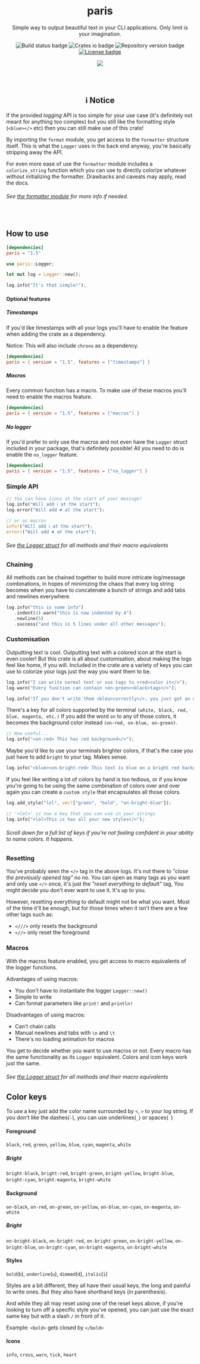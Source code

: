 <h1 align="center">paris</h1>

<p align="center">Simple way to output beautiful text in your CLI applications. Only limit is your imagination.</p>


<p align="center">
   <img alt="Build status badge" src="https://github.com/0x20F/paris/workflows/build/badge.svg"/>
   <img alt="Crates io badge" src="https://img.shields.io/crates/v/paris.svg"/>
   <img alt="Repository version badge" src="https://img.shields.io/badge/master-v1.5.8-blue.svg">
   <a href="https://opensource.org/licenses/MPL-2.0"><img alt="License badge" src="https://img.shields.io/badge/License-MPL%202.0-brightgreen.svg"/></a>
</p>


<p align="center">
   <img src="https://github.com/0x20F/paris/blob/master/example/paris_example.gif"/>
</p>

<br/>
<br/>

<h2 align="center">ℹ️ Notice</h2>

If the provided _logging_ API is too simple for your use case (it's definitely not meant for anything too complex) but you still like the formatting style (`<blue></>` etc) then you can still make use of this crate!

By importing the `format` module, you get access to the `Formatter` structure itself. This is what the `Logger` uses in the back end anyway, you're basically stripping away the API.

For even more ease of use the `formatter` module includes a `colorize_string` function which you can use to directly colorize whatever without initializing the formatter. Drawbacks and caveats may apply, read the docs.

###### See [the formatter module](https://docs.rs/paris/1.5.7/paris/formatter/index.html) for more info if needed.
 

<br/>

## How to use
```toml
[dependencies]
paris = "1.5"
```

```rust
use paris::Logger;

let mut log = Logger::new();

log.info("It's that simple!");
```

#### Optional features

##### Timestamps 
If you'd like timestamps with all your logs you'll
have to enable the feature when adding the crate as a dependency. 

Notice: This will also include `chrono` as a dependency.
```toml
[dependencies]
paris = { version = "1.5", features = ["timestamps"] }
```

##### Macros
Every common function has a macro. To make use of these
macros you'll need to enable the macros feature.
```toml
[dependencies]
paris = { version = "1.5", features = ["macros"] }
```

##### No logger
If you'd prefer to only use the macros and not even have
the `Logger` struct included in your package, that's definitely possible!
All you need to do is enable the `no_logger` feature.
```toml
[dependencies]
paris = { version = "1.5", features = ["no_logger"] }
```


### Simple API
```rust
// You can have icons at the start of your message!
log.info("Will add ℹ at the start");
log.error("Will add ✖ at the start");

// or as macros
info!("Will add ℹ at the start");
error!("Will add ✖ at the start");
```
###### See [the Logger struct](https://docs.rs/paris/) for all methods and their macro equivalents


### Chaining
All methods can be chained together to build more intricate
log/message combinations, in hopes of minimizing the chaos
that every log string becomes when you have to concatenate
a bunch of strings and add tabs and newlines everywhere.
```rust
log.info("this is some info")
   .indent(4).warn("this is now indented by 4")
   .newline(5)
   .success("and this is 5 lines under all other messages");
```


### Customisation
Outputting text is cool. Outputting text with a colored icon
at the start is even cooler! But this crate is all about
customisation, about making the logs feel like home, if you will.
Included in the crate are a variety of keys you can use
to colorize your logs just the way you want them to be.
```rust
log.info("I can write normal text or use tags to <red>color it</>");
log.warn("Every function can contain <on-green><black>tags</>");

log.info("If you don't write them <bleu>correctly</>, you just get an ugly looking tag");
```

There's a key for all colors supported by the terminal `(white, black, red, blue, magenta, etc.)`
If you add the word `on` to any of those colors, it becomes the
background color instead `(on-red, on-blue, on-green)`.
```rust
// How useful...
log.info("<on-red> This has red background</>");
```

Maybe you'd like to use your terminals brighter colors, if that's the case
you just have to add `bright` to your tag. Makes sense.
```rust
log.info("<blue><on-bright-red> This text is blue on a bright red background</> it's a pain");
```

If you feel like writing a lot of colors by hand is too tedious, or if you know you're going
to be using the same combination of colors over and over again you can create a `custom style`
that encapsulates all those colors.
```rust
log.add_style("lol", vec!["green", "bold", "on-bright-blue"]);

// '<lol>' is now a key that you can use in your strings
log.info("<lol>This is has all your new styles</>");
```

###### Scroll down for a full list of keys if you're not feeling confident in your ability to name colors. It happens.


### Resetting
You've probably seen the `</>` tag in the above logs. It's not there to
_"close the previously opened tag"_ no no. You can open as many tags as you want
and only use `</>` once, it's just the _"reset everything to default"_ tag, You might
decide you don't ever want to use it. It's up to you.

However, resetting everything to default might not be what you want. Most of the time
it'll be enough, but for those times when it isn't there are a few other tags such as:

* `<///>` only resets the background
* `<//>` only reset the foreground


### Macros
With the macros feature enabled, you get access to macro equivalents
of the logger functions.

Advantages of using macros:
* You don't have to instantiate the logger `Logger::new()`
* Simple to write
* Can format parameters like `print!` and `println!`

Disadvantages of using macros:
* Can't chain calls
* Manual newlines and tabs with `\n` and `\t`
* There's no loading animation for macros

You get to decide whether you want to use macros or not.
Every macro has the same functionality as its `Logger`
equivalent. Colors and icon keys work just the same.
###### See [the Logger struct](https://docs.rs/paris/) for all methods and their macro equivalents


## Color keys
To use a key just add the color name surrounded by `<`, `>` to your log string. If you don't like the dashes(`-`),
you can use underlines(`_`) or spaces(` `)

#### Foreground
`black`, `red`, `green`, `yellow`, `blue`, `cyan`, `magenta`, `white`

##### Bright
`bright-black`, `bright-red`, `bright-green`, `bright-yellow`, `bright-blue`, `bright-cyan`, `bright-magenta`,
 `bright-white`


#### Background
`on-black`, `on-red`, `on-green`, `on-yellow`, `on-blue`, `on-cyan`, `on-magenta`, `on-white`

##### Bright
`on-bright-black`, `on-bright-red`, `on-bright-green`, `on-bright-yellow`, `on-bright-blue`, `on-bright-cyan`, 
`on-bright-magenta`, `on-bright-white`

#### Styles
`bold`(`b`), `underline`(`u`), `dimmed`(`d`), `italic`(`i`)

Styles are a bit different, they all have their usual keys, the long and painful to write ones. But they 
also have shorthand keys (in parenthesis).

And while they all may reset using one of the reset keys above, if you're looking to turn off a specific
style you've opened, you can just use the exact same key but with a slash `/` in front of it.

Example: `<bold>` gets closed by `</bold>` 

#### Icons
`info`, `cross`, `warn`, `tick`, `heart`
